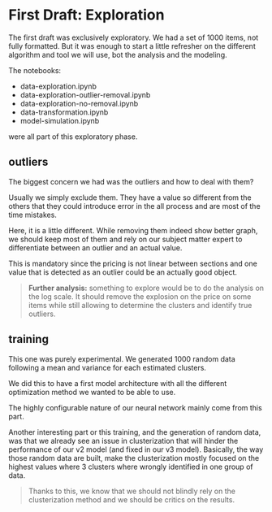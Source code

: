 First Draft: Exploration
========================

The first draft was exclusively exploratory. We had a set of 1000 items, not fully formatted.
But it was enough to start a little refresher on the different algorithm and tool we will use,
bot the analysis and the modeling.

The notebooks:

- data-exploration.ipynb
- data-exploration-outlier-removal.ipynb
- data-exploration-no-removal.ipynb
- data-transformation.ipynb
- model-simulation.ipynb 

were all part of this exploratory phase.

## outliers

The biggest concern we had was the outliers and how to deal with them?

Usually we simply exclude them. They have a value so different from the others that they could introduce error in the all process
and are most of the time mistakes.

Here, it is a little different. While removing them indeed show better graph, we should keep most of them and rely on our 
subject matter expert to differentiate between an outlier and an actual value.

This is mandatory since the pricing is not linear between sections and one value that is detected as an outlier could be an actually good object.

> **Further analysis:** something to explore would be to do the analysis on the log scale. 
It should remove the explosion on the price on some items while still allowing to determine the clusters and identify true outliers.


## training

This one was purely experimental. We generated 1000 random data following a mean and variance for each estimated clusters.

We did this to have a first model architecture with all the different optimization method we wanted to be able to use.

The highly configurable nature of our neural network mainly come from this part.

Another interesting part or this training, and the generation of random data, was that we already see an issue in clusterization 
that will hinder the performance of our v2 model (and fixed in our v3 model). Basically, the way those random data are built,
make the clusterization mostly focused on the highest values where 3 clusters where wrongly identified in one group of data.

> Thanks to this, we know that we should not blindly rely on the clusterization method and we should be critics on the results.